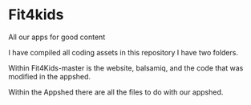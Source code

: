 # Fit4kids
All our apps for good content

I have compiled all coding assets in this repository I have two folders.

  Within Fit4Kids-master is the website, balsamiq, and the code that was modified in the appshed.
  
  Within the Appshed there are all the files to do with our appshed.
